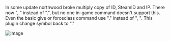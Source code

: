 In some update northwood broke multiply copy of ID, SteamID and IP. There now ", " instead of ".", but no one in-game command doesn't support this.
Even the basic give or forceclass command use "." instead of ", ".
This plugin change symbol back to "."

![image](https://github.com/user-attachments/assets/9167a219-ea81-4904-b7bc-4c84092126e0)
